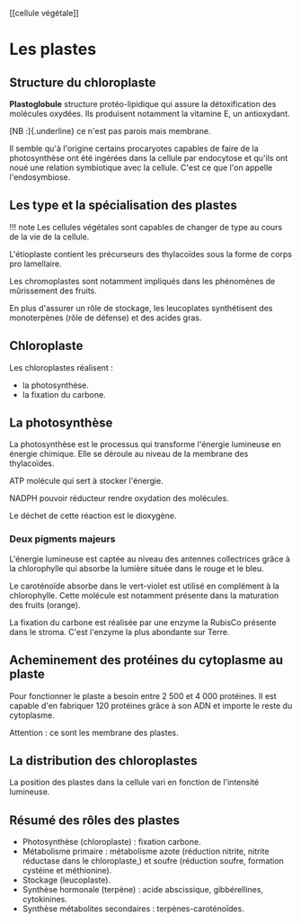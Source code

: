 [[cellule végétale]]
# Les plastes

## Structure du chloroplaste

__Plastoglobule__ structure protéo-lipidique qui assure la détoxification des molécules oxydées. Ils produisent notamment la vitamine E, un antioxydant.

[NB :]{.underline} ce n'est pas parois mais membrane.

Il semble qu'à l'origine certains procaryotes capables de faire de la photosynthèse ont été ingérées dans la cellule par endocytose et qu'ils ont noué une relation symbiotique avec la cellule. C'est ce que l'on appelle l'endosymbiose.

## Les type et la spécialisation des plastes

!!! note
    Les cellules végétales sont capables de changer de type au cours de la vie de la cellule.

L'étioplaste contient les précurseurs des thylacoïdes sous la forme de corps pro lamellaire.

Les chromoplastes sont notamment impliqués dans les phénomènes de mûrissement des fruits.

En plus d'assurer un rôle de stockage, les leucoplates synthétisent des monoterpènes (rôle de défense) et des acides gras.

## Chloroplaste

Les chloroplastes réalisent :

* la photosynthèse.
* la fixation du carbone.

## La photosynthèse

La photosynthèse est le processus qui transforme l'énergie lumineuse en énergie chimique. Elle se déroule au niveau de la membrane des thylacoïdes.

ATP molécule qui sert à stocker l'énergie.

NADPH pouvoir réducteur rendre oxydation des molécules.

Le déchet de cette réaction est le dioxygène.

### Deux pigments majeurs

L'énergie lumineuse est captée au niveau des antennes collectrices grâce à la chlorophylle qui absorbe la lumière située dans le rouge et le bleu.

Le caroténoïde absorbe dans le vert-violet est utilisé en complément à la chlorophylle. Cette molécule est notamment présente dans la maturation des fruits (orange).

La fixation du carbone est réalisée par une enzyme la RubisCo présente dans le stroma. C'est l'enzyme la plus abondante sur Terre.

## Acheminement des protéines du cytoplasme au plaste

Pour fonctionner le plaste a besoin entre 2 500 et 4 000 protéines. Il est capable d'en fabriquer 120 protéines grâce à son ADN et importe le reste du cytoplasme.

Attention : ce sont les membrane des
plastes.

## La distribution des chloroplastes

La position des plastes dans la cellule vari en fonction de l'intensité lumineuse.

## Résumé des rôles des plastes

* Photosynthèse (chloroplaste) : fixation carbone.
* Métabolisme primaire : métabolisme azote (réduction nitrite, nitrite réductase dans le chloroplaste,) et soufre (réduction soufre, formation cystéine et méthionine).
* Stockage (leucoplaste).
* Synthèse hormonale (terpène) : acide abscissique, gibbérellines, cytokinines.
* Synthèse métabolites secondaires : terpènes-caroténoïdes.